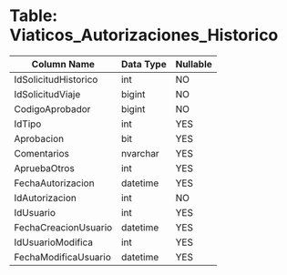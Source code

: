 # Table: Viaticos_Autorizaciones_Historico

| Column Name | Data Type | Nullable |
|-------------|-----------|----------|
| IdSolicitudHistorico | int | NO |
| IdSolicitudViaje | bigint | NO |
| CodigoAprobador | bigint | NO |
| IdTipo | int | YES |
| Aprobacion | bit | YES |
| Comentarios | nvarchar | YES |
| ApruebaOtros | int | YES |
| FechaAutorizacion | datetime | YES |
| IdAutorizacion | int | NO |
| IdUsuario | int | YES |
| FechaCreacionUsuario | datetime | YES |
| IdUsuarioModifica | int | YES |
| FechaModificaUsuario | datetime | YES |
